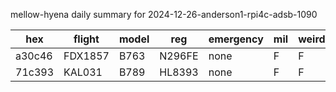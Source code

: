 mellow-hyena daily summary for 2024-12-26-anderson1-rpi4c-adsb-1090

|hex|flight|model|reg|emergency|mil|weirdo|
|--|--|--|--|--|--|--|
|a30c46|FDX1857|B763|N296FE|none|F|F|
|71c393|KAL031|B789|HL8393|none|F|F|
